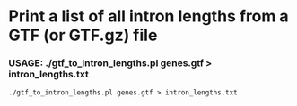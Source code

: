 # Print a list of all intron lengths from a GTF (or GTF.gz) file

### USAGE: ./gtf_to_intron_lengths.pl genes.gtf > intron_lengths.txt
```
./gtf_to_intron_lengths.pl genes.gtf > intron_lengths.txt
```
